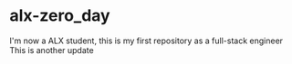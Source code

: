 # alx-zero_day
I'm now a ALX student, this is my first repository as a full-stack engineer
This is another update
